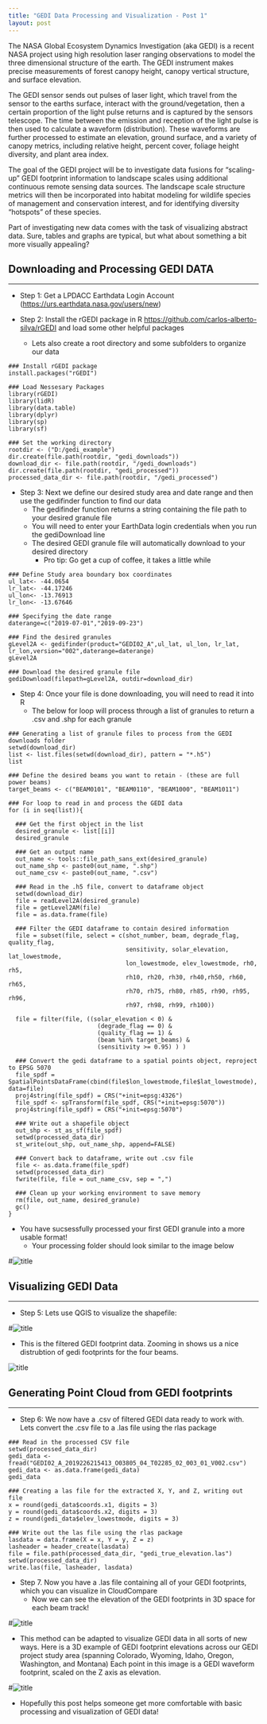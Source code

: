 ```yaml
---
title: "GEDI Data Processing and Visualization - Post 1"
layout: post
---
```


The NASA Global Ecosystem Dynamics Investigation (aka GEDI) is a recent NASA project using high resolution laser ranging observations to model the three dimensional structure of the earth. The GEDI instrument makes precise measurements of forest canopy height, canopy vertical structure, and surface elevation.

The GEDI sensor sends out pulses of laser light, which travel from the sensor to the earths surface, interact with the ground/vegetation, then a certain proportion of the light pulse returns and is captured by the sensors telescope. The time between the emission and reception of the light pulse is then used to calculate a waveform (distribution). These waveforms are further processed to estimate an elevation, ground surface, and a variety of canopy metrics, including relative height, percent cover, foliage height diversity, and plant area index.

The goal of the GEDI project will be to investigate data fusions for “scaling-up” GEDI footprint information to landscape scales using additional continuous remote sensing data sources. The landscape scale structure metrics will then be incorporated into habitat modeling for wildlife species of management and conservation interest, and for identifying diversity “hotspots” of these species. 

Part of investigating new data comes with the task of visualizing abstract data. Sure, tables and graphs are typical, but what about something a bit more visually appealing?

## Downloading and Processing GEDI DATA

---

- Step 1: Get a LPDACC Earthdata Login Account (https://urs.earthdata.nasa.gov/users/new)

- Step 2: Install the rGEDI package in R https://github.com/carlos-alberto-silva/rGEDI and load some other helpful packages
    - Lets also create a root directory and some subfolders to organize our data

````
### Install rGEDI package
install.packages("rGEDI")

### Load Nessesary Packages
library(rGEDI)
library(lidR)
library(data.table)
library(dplyr)
library(sp)
library(sf)

### Set the working directory
rootdir <- ("D:/gedi_example")
dir.create(file.path(rootdir, "gedi_downloads"))
download_dir <- file.path(rootdir, "/gedi_downloads")
dir.create(file.path(rootdir, "gedi_processed"))
processed_data_dir <- file.path(rootdir, "/gedi_processed")
````
- Step 3: Next we define our desired study area and date range and then use the gedifinder function to find our data
    - The gedifinder function returns a string containing the file path to your desired granule file
    - You will need to enter your EarthData login credentials when you run the gediDownload line
    - The desired GEDI granule file will automatically download to your desired directory
      - Pro tip: Go get a cup of coffee, it takes a little while
      
````
### Define Study area boundary box coordinates
ul_lat<- -44.0654
lr_lat<- -44.17246
ul_lon<- -13.76913
lr_lon<- -13.67646

### Specifying the date range
daterange=c("2019-07-01","2019-09-23")

### Find the desired granules
gLevel2A <- gedifinder(product="GEDI02_A",ul_lat, ul_lon, lr_lat, lr_lon,version="002",daterange=daterange)
gLevel2A

### Download the desired granule file
gediDownload(filepath=gLevel2A, outdir=download_dir)

````

- Step 4: Once your file is done downloading, you will need to read it into R
  - The below for loop will process through a list of granules to return a .csv and .shp for each granule 
   
````
### Generating a list of granule files to process from the GEDI downloads folder
setwd(download_dir)
list <- list.files(setwd(download_dir), pattern = "*.h5")
list

### Define the desired beams you want to retain - (these are full power beams)
target_beams <- c("BEAM0101", "BEAM0110", "BEAM1000", "BEAM1011")

### For loop to read in and process the GEDI data
for (i in seq(list)){

  ### Get the first object in the list
  desired_granule <- list[[i]]
  desired_granule
  
  ### Get an output name
  out_name <- tools::file_path_sans_ext(desired_granule)
  out_name_shp <- paste0(out_name, ".shp")
  out_name_csv <- paste0(out_name, ".csv")
  
  ### Read in the .h5 file, convert to dataframe object
  setwd(download_dir)
  file = readLevel2A(desired_granule)
  file = getLevel2AM(file)
  file = as.data.frame(file)

  ### Filter the GEDI dataframe to contain desired information
  file = subset(file, select = c(shot_number, beam, degrade_flag, quality_flag,
                                 sensitivity, solar_elevation, lat_lowestmode,
                                 lon_lowestmode, elev_lowestmode, rh0, rh5, 
                                 rh10, rh20, rh30, rh40,rh50, rh60, rh65, 
                                 rh70, rh75, rh80, rh85, rh90, rh95, rh96, 
                                 rh97, rh98, rh99, rh100))
  
  file = filter(file, ((solar_elevation < 0) & 
                         (degrade_flag == 0) & 
                         (quality_flag == 1) & 
                         (beam %in% target_beams) & 
                         (sensitivity >= 0.95) ) )
  
  ### Convert the gedi dataframe to a spatial points object, reproject to EPSG 5070
  file_spdf = SpatialPointsDataFrame(cbind(file$lon_lowestmode,file$lat_lowestmode), data=file)
  proj4string(file_spdf) = CRS("+init=epsg:4326")
  file_spdf <- spTransform(file_spdf, CRS("+init=epsg:5070"))
  proj4string(file_spdf) = CRS("+init=epsg:5070")

  ### Write out a shapefile object
  out_shp <- st_as_sf(file_spdf)
  setwd(processed_data_dir)
  st_write(out_shp, out_name_shp, append=FALSE)
  
  ### Convert back to dataframe, write out .csv file
  file <- as.data.frame(file_spdf)
  setwd(processed_data_dir)
  fwrite(file, file = out_name_csv, sep = ",")
  
  ### Clean up your working environment to save memory
  rm(file, out_name, desired_granule)
  gc()
}
````
- You have sucsessfully processed your first GEDI granule into a more usable format! 
    - Your processing folder should look similar to the image below

#![title](/photos_and_media/gedi_post_photos/gedi_post_1_example_outputs.PNG)

## Visualizing GEDI Data

---

  - Step 5: Lets use QGIS to visualize the shapefile: 

#![title](/photos_and_media/gedi_post_photos/gedi_post_1_points_on_map.PNG)

  - This is the filtered GEDI footprint data. Zooming in shows us a nice distrubtion of gedi footprints for the four beams.

![title](/photos_and_media/gedi_post_photos/gedi_post_1_zoom_in_footprints.PNG)

## Generating Point Cloud from GEDI footprints

---

- Step 6: We now have a .csv of filtered GEDI data ready to work with. Lets convert the .csv file to a .las file using the rlas package

````
### Read in the processed CSV file
setwd(processed_data_dir)
gedi_data <- fread("GEDI02_A_2019226215413_O03805_04_T02285_02_003_01_V002.csv")
gedi_data <- as.data.frame(gedi_data)
gedi_data

### Creating a las file for the extracted X, Y, and Z, writing out file
x = round(gedi_data$coords.x1, digits = 3)
y = round(gedi_data$coords.x2, digits = 3)
z = round(gedi_data$elev_lowestmode, digits = 3)

### Write out the las file using the rlas package
lasdata = data.frame(X = x, Y = y, Z = z)
lasheader = header_create(lasdata)
file = file.path(processed_data_dir, "gedi_true_elevation.las")
setwd(processed_data_dir)
write.las(file, lasheader, lasdata)
````
- Step 7. Now you have a .las file containing all of your GEDI footprints, which you can visualize in CloudCompare
    - Now we can see the elevation of the GEDI footprints in 3D space for each beam track! 

#![title](/photos_and_media/gedi_post_photos/gedi_post_1_las_file_footprint_example.jpg)

- This method can be adapted to visualize GEDI data in all sorts of new ways. Here is a 3D example of GEDI footprint elevations across our GEDI project study area (spanning Colorado, Wyoming, Idaho, Oregon, Washington, and Montana) Each point in this image is a GEDI waveform footprint, scaled on the Z axis as elevation. 

#![title](/photos_and_media/gedi_post_photos/gedi_post_1_study_states_footprints.jpg)

- Hopefully this post helps someone get more comfortable with basic processing and visualization of GEDI data!
